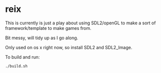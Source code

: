 reix
========

This is currently is just a play about using SDL2/openGL to make a sort of framework/template to make games from.

Bit messy, will tidy up as I go along.

Only used on os x right now, so install SDL2 and SDL2_Image.

To build and run:
```
./build.sh
```

